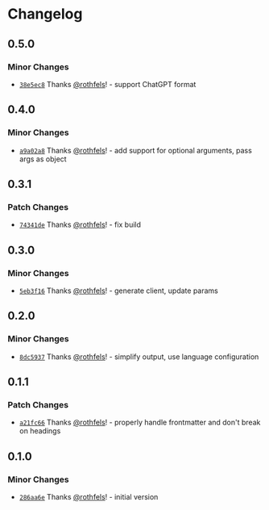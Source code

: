 # Changelog

## 0.5.0

### Minor Changes

- [`38e5ec8`](https://github.com/foundation-ui/vscode-glass/commit/38e5ec8a31167af2543357b5d20ec248ed37d6e5) Thanks [@rothfels](https://github.com/rothfels)! - support ChatGPT format

## 0.4.0

### Minor Changes

- [`a9a02a8`](https://github.com/foundation-ui/vscode-glass/commit/a9a02a8c69ec47c90db4ea7a23db3e673672490a) Thanks [@rothfels](https://github.com/rothfels)! - add support for optional arguments, pass args as object

## 0.3.1

### Patch Changes

- [`74341de`](https://github.com/foundation-ui/vscode-glass/commit/74341dec6062236a7798093bac8bc199c2b7f88f) Thanks [@rothfels](https://github.com/rothfels)! - fix build

## 0.3.0

### Minor Changes

- [`5eb3f16`](https://github.com/foundation-ui/vscode-glass/commit/5eb3f16aa1c1e8d2f130271b1b7a398ae4e09933) Thanks [@rothfels](https://github.com/rothfels)! - generate client, update params

## 0.2.0

### Minor Changes

- [`8dc5937`](https://github.com/foundation-ui/vscode-glass/commit/8dc59379a1cf69a6aba4fd68f2ae10a4c47b03bb) Thanks [@rothfels](https://github.com/rothfels)! - simplify output, use language configuration

## 0.1.1

### Patch Changes

- [`a21fc66`](https://github.com/foundation-ui/vscode-glass/commit/a21fc66f8fdfc44fd2677e8b92567dbe5e48f61c) Thanks [@rothfels](https://github.com/rothfels)! - properly handle frontmatter and don't break on headings

## 0.1.0

### Minor Changes

- [`286aa6e`](https://github.com/foundation-ui/vscode-glass/commit/286aa6ef9a5dc858f19e45a64acc4af8c830efe0) Thanks [@rothfels](https://github.com/rothfels)! - initial version
